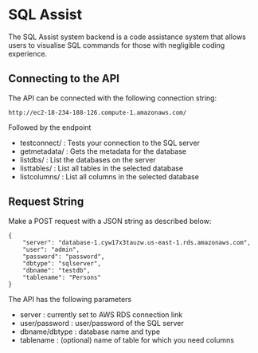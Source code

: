 # SQL Assist
The SQL Assist system backend is a code assistance system that allows users to visualise SQL commands for those with negligible coding experience.

## Connecting to the API
The API can be connected with the following connection string:
```
http://ec2-18-234-188-126.compute-1.amazonaws.com/
```
Followed by the endpoint
- testconnect/ : Tests your connection to the SQL server
- getmetadata/ : Gets the metadata for the database
- listdbs/ : List the databases on the server
- listtables/ : List all tables in the selected database
- listcolumns/ : List all columns in the selected database

## Request String
Make a POST request with a JSON string as described below:
```
{
	"server": "database-1.cyw17x3tauzw.us-east-1.rds.amazonaws.com",
	"user": "admin",
	"password": "password",
	"dbtype": "sqlserver",
	"dbname": "testdb",
	"tablename": "Persons"
}
```
The API has the following parameters

- server : currently set to AWS RDS connection link
- user/password : user/password of the SQL server
- dbname/dbtype : database name and type
- tablename : (optional) name of table for which you need columns